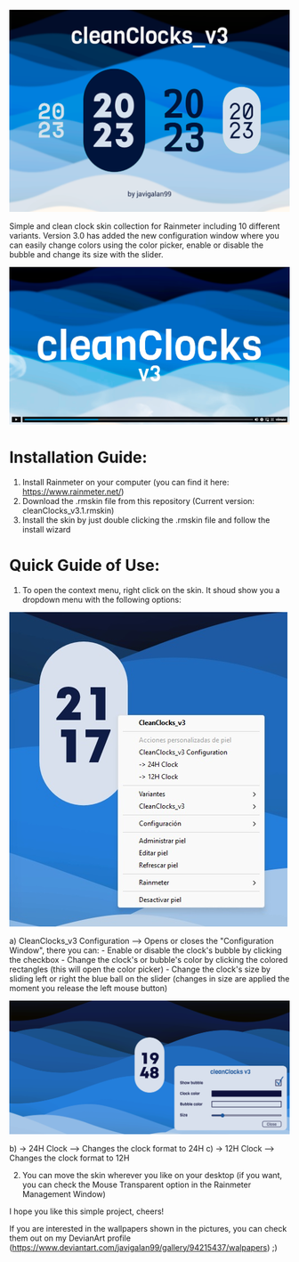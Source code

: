 ![cleanClocks_v3 cover_image](assets/CleanClocks_v3.png)

Simple and clean clock skin collection for Rainmeter including 10 different variants.
Version 3.0 has added the new configuration window where you can easily change colors
using the color picker, enable or disable the bubble and change its size with the slider.

[![Watch the video](assets/Vimeo_video.png)](https://vimeo.com/1054623325)

Installation Guide:
==========================================================================================
1. Install Rainmeter on your computer (you can find it here: https://www.rainmeter.net/)
2. Download the .rmskin file from this repository (Current version: cleanClocks_v3.1.rmskin)
3. Install the skin by just double clicking the .rmskin file and follow the install wizard

Quick Guide of Use:
==========================================================================================
1. To open the context menu, right click on the skin. It shoud show you a dropdown menu
with the following options:

![cleanClocks_v3 cover_image](assets/contextual_menu.jpg)

   a) CleanClocks_v3 Configuration --> Opens or closes the "Configuration Window", there
you can:
      - Enable or disable the clock's bubble by clicking the checkbox
      - Change the clock's or bubble's color by clicking the colored rectangles (this will
open the color picker)
      - Change the clock's size by sliding left or right the blue ball on the slider 
(changes in size are applied the moment you release the left mouse button)

![cleanClocks_v3 cover_image](assets/ScreenCap.png)

   b) -> 24H Clock --> Changes the clock format to 24H
   c) -> 12H Clock --> Changes the clock format to 12H
  
2. You can move the skin wherever you like on your desktop (if you want, you can check 
the Mouse Transparent option in the Rainmeter Management Window)

I hope you like this simple project, cheers!

If you are interested in the wallpapers shown in the pictures, you can check them out on my
DevianArt profile (https://www.deviantart.com/javigalan99/gallery/94215437/walpapers) ;)
